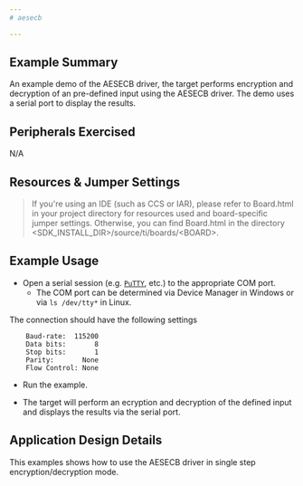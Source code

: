 ```yaml
---
# aesecb

---
```


Example Summary
---------------
An example demo of the AESECB driver, the target performs encryption and decryption of an pre-defined input using the AESECB driver.
The demo uses a serial port to display the results.

Peripherals Exercised
---------------------
N/A

Resources & Jumper Settings
---------------------------
> If you're using an IDE (such as CCS or IAR), please refer to Board.html in
your project directory for resources used and board-specific jumper settings.
Otherwise, you can find Board.html in the directory
&lt;SDK_INSTALL_DIR&gt;/source/ti/boards/&lt;BOARD&gt;.

Example Usage
-------------
* Open a serial session (e.g. [`PuTTY`](http://www.putty.org/ "PuTTY's
Homepage"), etc.) to the appropriate COM port.
    * The COM port can be determined via Device Manager in Windows or via
`ls /dev/tty*` in Linux.

The connection should have the following settings
```
    Baud-rate:  115200
    Data bits:       8
    Stop bits:       1
    Parity:       None
    Flow Control: None
```

* Run the example.

* The target will perform an ecryption and decryption of the defined input and displays the results via the serial port.

Application Design Details
--------------------------
This examples shows how to use the AESECB driver in single step encryption/decryption mode.

